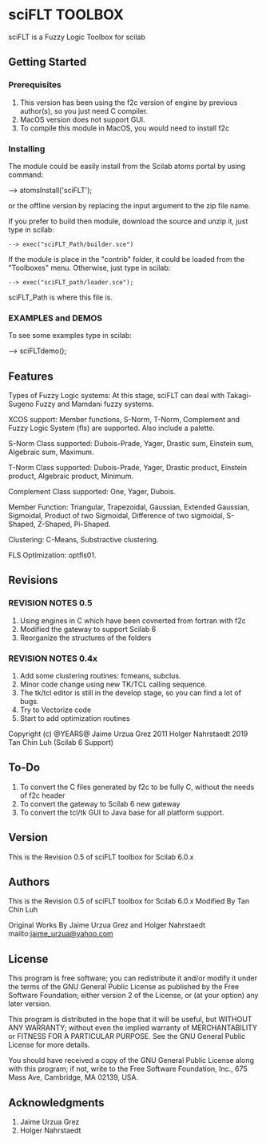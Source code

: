 # sciFLT TOOLBOX

sciFLT is a Fuzzy Logic Toolbox for scilab

## Getting Started


### Prerequisites

1. This version has been using the f2c version of engine by previous author(s), so you just need C compiler. 
2. MacOS version does not support GUI.
3. To compile this module in MacOS, you would need to install f2c


### Installing

The module could be easily install from the Scilab atoms portal by using command:

--> atomsInstall('sciFLT'); 

or the offline version by replacing the input argument to the zip file name.

If you prefer to build then module, download the source and unzip it, just type in scilab:

```
--> exec("sciFLT_Path/builder.sce")
```

If the module is place in the "contrib" folder, it could be loaded from the "Toolboxes" menu. Otherwise, just type in scilab:

``` 
--> exec("sciFLT_path/loader.sce"); 
```

sciFLT_Path is where this file is.

### EXAMPLES and DEMOS
 To see some examples type in scilab:

--> sciFLTdemo();

## Features
Types of Fuzzy Logic systems: At this stage, sciFLT can deal with Takagi-Sugeno Fuzzy and Mamdani fuzzy systems.

XCOS support: Member functions, S-Norm, T-Norm, Complement and Fuzzy Logic System (fls) are supported. Also include a palette.

S-Norm Class supported: Dubois-Prade, Yager, Drastic sum, Einstein sum, Algebraic sum, Maximum.

T-Norm Class supported: Dubois-Prade, Yager, Drastic product, Einstein product, Algebraic product, Minimum.

Complement Class supported: One, Yager, Dubois.

Member Function: Triangular, Trapezoidal, Gaussian, Extended Gaussian, Sigmoidal, Product of two Sigmoidal, Difference of two sigmoidal, S-Shaped, Z-Shaped, Pi-Shaped.

Clustering: C-Means, Substractive clustering.

FLS Optimization: optfls01.

## Revisions

### REVISION NOTES 0.5
1. Using engines in C which have been covnerted from fortran with f2c
2. Modified the gateway to support Scilab 6
3. Reorganize the structures of the folders

### REVISION NOTES 0.4x
1. Add some clustering routines: fcmeans, subclus.
2. Minor code change using new TK/TCL calling sequence.
3. The tk/tcl editor is still in the develop stage, so you can find a lot of bugs.
4. Try to Vectorize code
5. Start to add optimization routines

Copyright (c) @YEARS@ Jaime Urzua Grez
		2011 Holger Nahrstaedt
		2019 Tan Chin Luh (Scilab 6 Support)

## To-Do
1. To convert the C files generated by f2c to be fully C, without the needs of f2c header
2. To convert the gateway to Scilab 6 new gateway
3. To convert the tcl/tk GUI to Java base for all platform support.
 

## Version

This is the Revision 0.5 of sciFLT toolbox for Scilab 6.0.x

## Authors

This is the Revision 0.5 of sciFLT toolbox for Scilab 6.0.x
Modified By Tan Chin Luh 

Original Works By Jaime Urzua Grez and Holger Nahrstaedt
mailto:jaime_urzua@yahoo.com

## License

This program is free software; you can redistribute it and/or modify it under the terms of the GNU General Public License as published by the Free Software Foundation; either version 2 of the License, or (at your option) any later version.

This program is distributed in the hope that it will be useful, but WITHOUT ANY WARRANTY; without even the implied warranty of MERCHANTABILITY or FITNESS FOR A PARTICULAR PURPOSE.  See the GNU General Public License for more details.

You should have received a copy of the GNU General Public License along with this program; if not, write to the Free Software Foundation, Inc., 675 Mass Ave, Cambridge, MA 02139, USA.

## Acknowledgments

1. Jaime Urzua Grez
2. Holger Nahrstaedt

